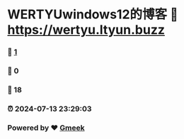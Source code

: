 # WERTYUwindows12的博客 :link: https://wertyu.ltyun.buzz 
### :page_facing_up: [1](https://wertyu.ltyun.buzz/tag.html) 
### :speech_balloon: 0 
### :hibiscus: 18 
### :alarm_clock: 2024-07-13 23:29:03 
### Powered by :heart: [Gmeek](https://github.com/Meekdai/Gmeek)
